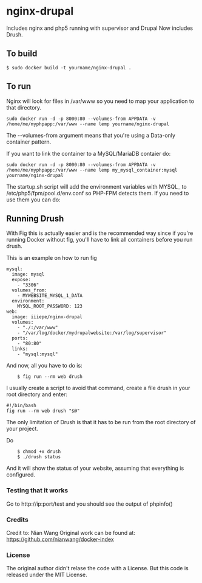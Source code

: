 # nginx-drupal
Includes nginx and php5 running with supervisor and Drupal
Now includes Drush.

## To build

```
$ sudo docker build -t yourname/nginx-drupal .
```
## To run

Nginx will look for files in /var/www so you need to map your application to that directory.

```
sudo docker run -d -p 8000:80 --volumes-from APPDATA -v /home/me/myphpapp:/var/www --name lemp yourname/nginx-drupal
```

The --volumes-from argument means that you're using a Data-only container pattern.

If you want to link the container to a MySQL/MariaDB contaier do:

```
sudo docker run -d -p 8000:80 --volumes-from APPDATA -v /home/me/myphpapp:/var/www --name lemp my_mysql_container:mysql yourname/nginx-drupal
```

The startup.sh script will add the environment variables with MYSQL_ to /etc/php5/fpm/pool.d/env.conf so PHP-FPM detects them. If you need to use them you can do:
<?php getenv("SOME_ENV_VARIABLE_THAT_HAS_MYSQL_IN_THE_NAME"); ?>

## Running Drush
With Fig this is actually easier and is the recommended way since if you're running Docker without fig, you'll have to link all containers before you run drush.

This is an example on how to run fig

```
mysql:
  image: mysql
  expose:
    - "3306"
  volumes_from:
    - MYWEBSITE_MYSQL_1_DATA
  environment:
    MYSQL_ROOT_PASSWORD: 123
web:
  image: iiiepe/nginx-drupal
  volumes:
    - "./:/var/www"
    - "/var/log/docker/mydrupalwebsite:/var/log/supervisor"
  ports:
    - "80:80"
  links:
    - "mysql:mysql"
```

And now, all you have to do is:

		$ fig run --rm web drush

I usually create a script to avoid that command, create a file drush in your root directory and enter:

```
#!/bin/bash
fig run --rm web drush "$@"
```

The only limitation of Drush is that it has to be run from the root directory of your project.

Do

		$ chmod +x drush
		$ ./drush status

And it will show the status of your website, assuming that everything is configured.

### Testing that it works
Go to http://ip:port/test and you should see the output of phpinfo()

### Credits
Credit to: Nian Wang 
Original work can be found at: https://github.com/nianwang/docker-index

### License
The original author didn't relase the code with a License. But this code is released under the MIT License.